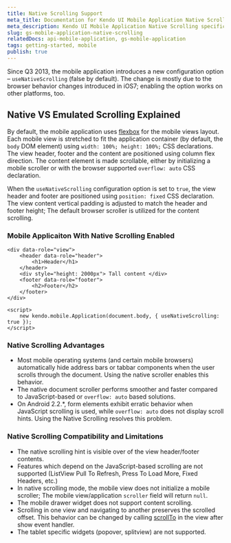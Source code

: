 ```yaml
---
title: Native Scrolling Support
meta_title: Documentation for Kendo UI Mobile Application Native Scrolling configuration option
meta_description: Kendo UI Mobile Application Native Scrolling specifics described
slug: gs-mobile-application-native-scrolling
relatedDocs: api-mobile-application, gs-mobile-application
tags: getting-started, mobile
publish: true
---
```


Since Q3 2013, the mobile application introduces a new configuration option – `useNativeScrolling` (false by default). The change is mostly due to the browser behavior changes introduced in iOS7; enabling the option works on other platforms, too.

## Native VS Emulated Scrolling Explained

By default, the mobile application uses [flexbox](http://www.w3.org/TR/css3-flexbox/) for the mobile views layout.
Each mobile view is stretched to fit the application container (by default, the `body` DOM element) using `width: 100%; height: 100%;` CSS declarations.
The view header, footer and the content are positioned using column flex direction. The content element is made scrollable, either by initializing a mobile scroller or with the browser supported `overflow: auto` CSS declaration.

When the `useNativeScrolling` configuration option is set to `true`, the view header and footer are positioned using `position: fixed` CSS declaration. The view content vertical padding is adjusted to match the header and footer height; The default browser scroller is utilized for the content scrolling.

### Mobile Applicaiton With Native Scrolling Enabled
    <div data-role="view">
        <header data-role="header">
            <h1>Header</h1>
        </header>
        <div style="height: 2000px"> Tall content </div>
        <footer data-role="footer">
            <h2>Footer</h2>
        </footer>
    </div>

    <script>
        new kendo.mobile.Application(document.body, { useNativeScrolling: true });
    </script>

### Native Scrolling Advantages

- Most mobile operating systems (and certain mobile browsers) automatically hide address bars or tabbar components when the user scrolls through the document.
Using the native scroller enables this behavior.
- The native document scroller performs smoother and faster compared to JavaScript-based or `overflow: auto` based solutions.
- On Android 2.2.*, form elements exhibit erratic behavior when JavaScript scrolling is used, while `overflow: auto` does not display scroll hints. Using the Native Scrolling resolves this problem.

### Native Scrolling Compatibility and Limitations

- The native scrolling hint is visible over of the view header/footer contents.
- Features which depend on the JavaScript-based scrolling are not supported (ListView Pull To Refresh, Press To Load More, Fixed Headers, etc.)
- In native scrolling mode, the mobile view does not initialize a mobile scroller; The mobile view/application `scroller` field will return `null`.
- The mobile drawer widget does not support content scrolling.
- Scrolling in one view and navigating to another preserves the scrolled offset. This behavior can be changed by calling [scrollTo](https://developer.mozilla.org/en-US/docs/Web/API/window.scrollTo) in the view after show event handler.
- The tablet specific widgets (popover, splitview) are not supported.
